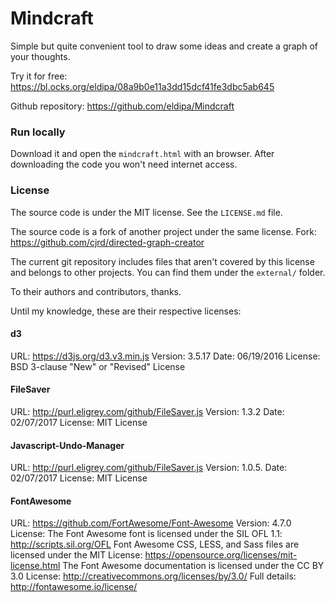 Mindcraft
=========

Simple but quite convenient tool to draw some ideas and create a graph of your thoughts.

Try it for free: https://bl.ocks.org/eldipa/08a9b0e11a3dd15dcf41fe3dbc5ab645

Github repository: https://github.com/eldipa/Mindcraft

### Run locally

Download it and open the `mindcraft.html` with an browser. After downloading the code you won't need internet access.

### License

The source code is under the MIT license. See the `LICENSE.md` file.

The source code is a fork of another project under the same license. 
Fork: https://github.com/cjrd/directed-graph-creator

The current git repository includes files that aren't covered by this license and belongs to other projects.
You can find them under the `external/` folder.

To their authors and contributors, thanks.

Until my knowledge, these are their respective licenses:

#### d3

URL: https://d3js.org/d3.v3.min.js
Version: 3.5.17
Date: 06/19/2016
License: BSD 3-clause "New" or "Revised" License

#### FileSaver

URL: http://purl.eligrey.com/github/FileSaver.js
Version: 1.3.2
Date: 02/07/2017
License: MIT License

#### Javascript-Undo-Manager

URL: http://purl.eligrey.com/github/FileSaver.js
Version: 1.0.5.
Date: 02/07/2017
License: MIT License

#### FontAwesome

URL: https://github.com/FortAwesome/Font-Awesome
Version: 4.7.0
License: 
    The Font Awesome font is licensed under the SIL OFL 1.1:
        http://scripts.sil.org/OFL
    Font Awesome CSS, LESS, and Sass files are licensed under the MIT License:
        https://opensource.org/licenses/mit-license.html
    The Font Awesome documentation is licensed under the CC BY 3.0 License:
        http://creativecommons.org/licenses/by/3.0/
    Full details: http://fontawesome.io/license/


